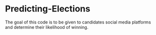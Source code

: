 # Predicting-Elections
The goal of this code is to be given to candidates social media platforms and determine their likelihood of winning.
